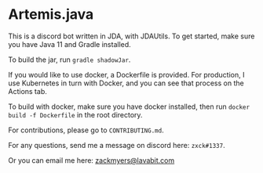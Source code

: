 # Artemis.java

This is a discord bot written in JDA, with JDAUtils. To get started, make sure you have Java 11 and Gradle installed.

To build the jar, run `gradle shadowJar`.

If you would like to use docker, a Dockerfile is provided. For production, I use Kubernetes in turn with Docker, and you can 
see that process on the Actions tab.

To build with docker, make sure you have docker installed, then run `docker build -f Dockerfile` in the root directory.

For contributions, please go to `CONTRIBUTING.md`.

For any questions, send me a message on discord here: `zxck#1337`.

Or you can email me here: zackmyers@lavabit.com
